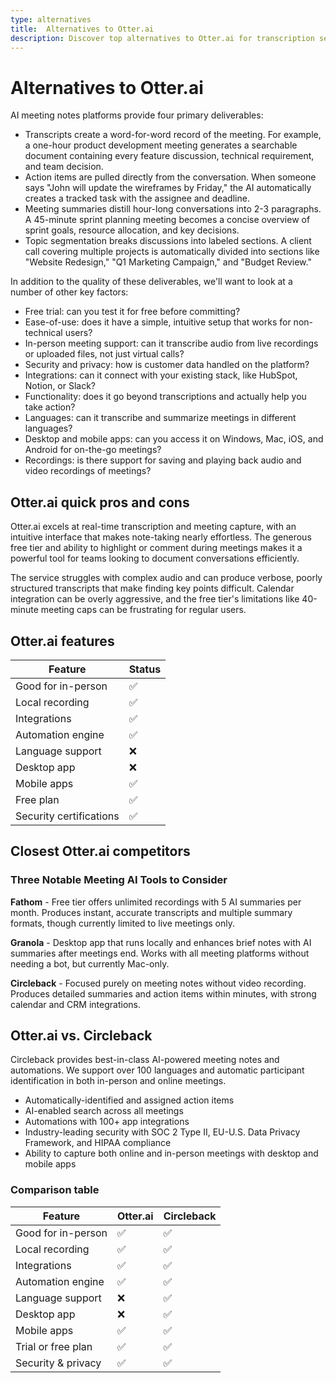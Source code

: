 ```yaml
---
type: alternatives
title:  Alternatives to Otter.ai  
description: Discover top alternatives to Otter.ai for transcription services. Compare features, pricing, and benefits with Circleback to find the best solution for your needs.
---
```


# Alternatives to Otter.ai    
AI meeting notes platforms provide four primary deliverables:  
  
* Transcripts create a word-for-word record of the meeting. For example, a one-hour product development meeting generates a searchable document containing every feature discussion, technical requirement, and team decision.  
* Action items are pulled directly from the conversation. When someone says "John will update the wireframes by Friday," the AI automatically creates a tracked task with the assignee and deadline.  
* Meeting summaries distill hour-long conversations into 2-3 paragraphs. A 45-minute sprint planning meeting becomes a concise overview of sprint goals, resource allocation, and key decisions.  
* Topic segmentation breaks discussions into labeled sections. A client call covering multiple projects is automatically divided into sections like "Website Redesign," "Q1 Marketing Campaign," and "Budget Review."  
  
In addition to the quality of these deliverables, we'll want to look at a number of other key factors:  
  
* Free trial: can you test it for free before committing?  
* Ease-of-use: does it have a simple, intuitive setup that works for non-technical users?  
* In-person meeting support: can it transcribe audio from live recordings or uploaded files, not just virtual calls?  
* Security and privacy: how is customer data handled on the platform?  
* Integrations: can it connect with your existing stack, like HubSpot, Notion, or Slack?  
* Functionality: does it go beyond transcriptions and actually help you take action?  
* Languages: can it transcribe and summarize meetings in different languages?  
* Desktop and mobile apps: can you access it on Windows, Mac, iOS, and Android for on-the-go meetings?  
* Recordings: is there support for saving and playing back audio and video recordings of meetings?    
## Otter.ai quick pros and cons    
Otter.ai excels at real-time transcription and meeting capture, with an intuitive interface that makes note-taking nearly effortless. The generous free tier and ability to highlight or comment during meetings makes it a powerful tool for teams looking to document conversations efficiently.

The service struggles with complex audio and can produce verbose, poorly structured transcripts that make finding key points difficult. Calendar integration can be overly aggressive, and the free tier's limitations like 40-minute meeting caps can be frustrating for regular users.  
## Otter.ai features    
Feature                          | Status
--------------------------------|--------
Good for in-person              | ✅
Local recording                 | ✅
Integrations                    | ✅
Automation engine              | ✅
Language support               | ❌
Desktop app                    | ❌
Mobile apps                    | ✅
Free plan                      | ✅
Security certifications        | ✅  
## Closest Otter.ai competitors    
### Three Notable Meeting AI Tools to Consider

**Fathom** - Free tier offers unlimited recordings with 5 AI summaries per month. Produces instant, accurate transcripts and multiple summary formats, though currently limited to live meetings only.

**Granola** - Desktop app that runs locally and enhances brief notes with AI summaries after meetings end. Works with all meeting platforms without needing a bot, but currently Mac-only.

**Circleback** - Focused purely on meeting notes without video recording. Produces detailed summaries and action items within minutes, with strong calendar and CRM integrations.  
## Otter.ai vs. Circleback  
Circleback provides best-in-class AI-powered meeting notes and automations. We support over 100 languages and automatic participant identification in both in-person and online meetings.  
  
* Automatically-identified and assigned action items  
* AI-enabled search across all meetings  
* Automations with 100+ app integrations  
* Industry-leading security with SOC 2 Type II, EU-U.S. Data Privacy Framework, and HIPAA compliance  
* Ability to capture both online and in-person meetings with desktop and mobile apps    
### Comparison table  
| Feature | Otter.ai | Circleback |
|----------|-----------|------------|
| Good for in-person | ✅ | ✅ |
| Local recording | ✅ | ✅ |
| Integrations | ✅ | ✅ |
| Automation engine | ✅ | ✅ |
| Language support | ❌ | ✅ |
| Desktop app | ❌ | ✅ |
| Mobile apps | ✅ | ✅ |
| Trial or free plan | ✅ | ✅ |
| Security & privacy | ✅ | ✅ |
